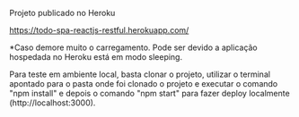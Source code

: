 Projeto publicado no Heroku

https://todo-spa-reactjs-restful.herokuapp.com/

*Caso demore muito o carregamento. Pode ser devido a aplicação hospedada no Heroku está em modo sleeping.

Para teste em ambiente local, basta clonar o projeto, utilizar o terminal apontado para o pasta onde foi clonado o projeto e executar o comando "npm install" e depois o comando "npm start" para fazer deploy localmente (http://localhost:3000).
